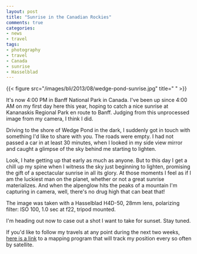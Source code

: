 ```yaml
---
layout: post
title: "Sunrise in the Canadian Rockies"
comments: true
categories:
- news
- travel
tags:
- photography
- travel
- Canada
- sunrise
- Hasselblad
---
```


{{< figure src="/images/bli/2013/08/wedge-pond-sunrise.jpg" title="  " >}}

It's now 4:00 PM in Banff National Park in Canada. I've been up since 4:00 AM on my first day here this year, hoping to catch a nice sunrise at Kananaskis Regional Park en route to Banff. Judging from this unprocessed image from my camera, I think I did.  

<!-- more -->

Driving to the shore of Wedge Pond in the dark, I suddenly got in touch with something I'd like to share with you. The roads were empty. I had not passed a car in at least 30 minutes, when I looked in my side view mirror and caught a glimpse of the sky behind me starting to lighten. 

Look, I hate getting up that early as much as anyone. But to this day I get a chill up my spine when I witness the sky just beginning to lighten, promising the gift of a spectacular sunrise in all its glory. At those moments I feel as if I am the luckiest man on the planet, whether or not a great sunrise materializes. And when the alpenglow hits the peaks of a mountain I'm capturing in camera, well, there's no drug high that can beat that! 

The image was taken with a Hasselblad H4D-50, 28mm lens, polarizing filter: ISO 100, 1.0 sec at f22, tripod mounted.  

I'm heading out now to case out a shot I want to take for sunset. Stay tuned.

If you'd like to follow my travels at any point during the next two weeks, [here is a link](https://share.delorme.com/2f58e8e2aee4429697d785cf1d11b9c3) to a mapping program that will track my position every so often by satellite. 

	